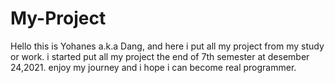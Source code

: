 # My-Project
Hello this is Yohanes a.k.a Dang, and here i put all my project from my study or work.
i started put all my project the end of 7th semester at desember 24,2021.
enjoy my journey and i hope i can become real programmer.
